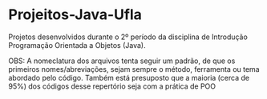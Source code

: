 # Projeitos-Java-Ufla
Projetos desenvolvidos durante o 2º período da disciplina de Introdução Programação Orientada a Objetos (Java).

OBS: A nomeclatura dos arquivos tenta seguir um padrão, de que os primeiros nomes/abreviações, sejam  sempre o método, 
ferramenta ou tema abordado pelo código.
Também está presuposto que a maioria (cerca de 95%) dos códigos desse repertório seja com a prática de POO
